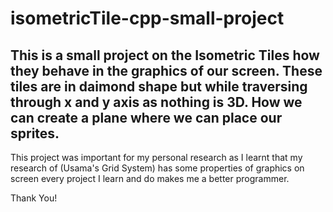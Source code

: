 # isometricTile-cpp-small-project

## This is a small project on the Isometric Tiles how they behave in the graphics of our screen. These tiles are in daimond shape but while traversing through x and y axis as nothing is 3D. How we can create a plane where we can place our sprites.

This project was important for my personal research as I learnt that my research of (Usama's Grid System) has some properties of graphics on screen every project I learn and do makes me a better programmer.

Thank You!
